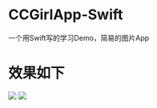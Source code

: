 CCGirlApp-Swift
===============

一个用Swift写的学习Demo，简易的图片App

效果如下
======================

![](https://github.com/cocoa-chen/CCGirlApp-Swift/raw/master/CCGirlApp-Swift/screenshoot.png)
![](https://raw.githubusercontent.com/cocoa-chen/CCGirlApp-Swift/master/CCGirlApp-Swift/screenshoot/01.png)
